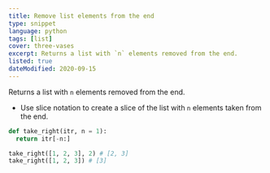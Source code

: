 ```yaml
---
title: Remove list elements from the end
type: snippet
language: python
tags: [list]
cover: three-vases
excerpt: Returns a list with `n` elements removed from the end.
listed: true
dateModified: 2020-09-15
---
```


Returns a list with `n` elements removed from the end.

- Use slice notation to create a slice of the list with `n` elements taken from the end.

```py
def take_right(itr, n = 1):
  return itr[-n:]

take_right([1, 2, 3], 2) # [2, 3]
take_right([1, 2, 3]) # [3]
```
